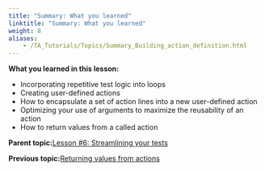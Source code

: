 ```yaml
--- 
title: "Summary: What you learned"
linktitle: "Summary: What you learned"
weight: 8
aliases: 
    - /TA_Tutorials/Topics/Summary_Building_action_definition.html
---
```


**What you learned in this lesson:**

-   Incorporating repetitive test logic into loops
-   Creating user-defined actions
-   How to encapsulate a set of action lines into a new user-defined action
-   Optimizing your use of arguments to maximize the reusability of an action
-   How to return values from a called action

**Parent topic:**[Lesson \#6: Streamlining your tests](/TA_Tutorials/Topics/Tutorial_Building_an_action_definition.html)

**Previous topic:**[Returning values from actions](/TA_Tutorials/Topics/Returning_values_from_actions.html)

